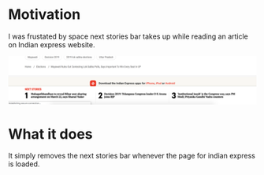 # Motivation

I was frustated by space next stories bar takes up while reading an article on Indian express website.

![alt text](sample_example.png)

# What it does
It simply removes the next stories bar whenever the page for indian express is loaded.